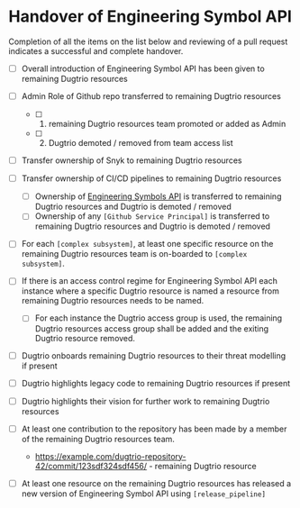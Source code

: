 # Handover of Engineering Symbol API
Completion of all the items on the list below and reviewing of a pull request indicates a successful and complete handover.

- [ ] Overall introduction of Engineering Symbol API has been given to remaining Dugtrio resources
- [ ] Admin Role of Github repo transferred to remaining Dugtrio resources
  - [ ] 1. remaining Dugtrio resources team promoted or added as Admin
  - [ ] 2. Dugtrio demoted / removed from team access list
- [ ] Transfer ownership of Snyk to remaining Dugtrio resources
- [ ] Transfer ownership of CI/CD pipelines to remaining Dugtrio resources
  - [ ] Ownership of [Engineering Symbols API](https://portal.azure.com/#view/Microsoft_AAD_RegisteredApps/ApplicationMenuBlade/~/Overview/appId/7584f051-6987-4c51-861d-77710537bd06/isMSAApp~/false) is transferred to remaining Dugtrio resources and Dugtrio is demoted / removed
  - [ ] Ownership of any `[Github Service Principal]` is transferred to remaining Dugtrio resources and Dugtrio is demoted / removed
- [ ] For each `[complex subsystem]`, at least one specific resource on the remaining Dugtrio resources team is on-boarded to `[complex subsystem]`. 
- [ ] If there is an access control regime for Engineering Symbol API each instance where a specific Dugtrio resource is named a resource from remaining Dugtrio resources needs to be named.
  - [ ] For each instance the Dugtrio access group is used, the remaining Dugtrio resources access group shall be added and the exiting Dugtrio resource removed.
- [ ] Dugtrio onboards remaining Dugtrio resources to their threat modelling if present
- [ ] Dugtrio highlights legacy code to remaining Dugtrio resources if present
- [ ] Dugtrio highlights their vision for further work to remaining Dugtrio resources
- [ ] At least one contribution to the repository has been made by a member of the remaining Dugtrio resources team.
  -  https://example.com/dugtrio-repository-42/commit/123sdf324sdf456/ - remaining Dugtrio resource
- [ ] At least one resource on the remaining Dugtrio resources has released a new version of Engineering Symbol API using `[release_pipeline]`

